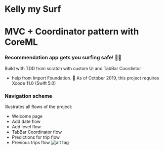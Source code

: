 # Kelly my Surf

# MVC + Coordinator pattern with CoreML 
### Recommendation app gets you surfing safe! 🤙🏽
Build with TDD from scratch with custom UI and TabBar Coordintor
 + help from Import Foundation.
📌  As of October 2019, this project requires Xcode 11.0 (Swift 5.0)

###  Navigation scheme
Illustrates all flows of the project:

 + Welcome page
 + Add date flow
 + Add level flow
 + TabBar Coordinator flow
 + Predictions for trip flow
 + Previous trips flow
![alt tag](https://pbs.twimg.com/media/EGN6v1YWwAEa2bc?format=jpg&name=large)



